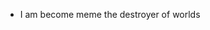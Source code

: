 - I am become meme the destroyer of worlds
<!---
Sororfortuna/Sororfortuna is a ✨ special ✨ repository because its `README.md` (this file) appears on your GitHub profile.
You can click the Preview link to take a look at your changes.
--->
